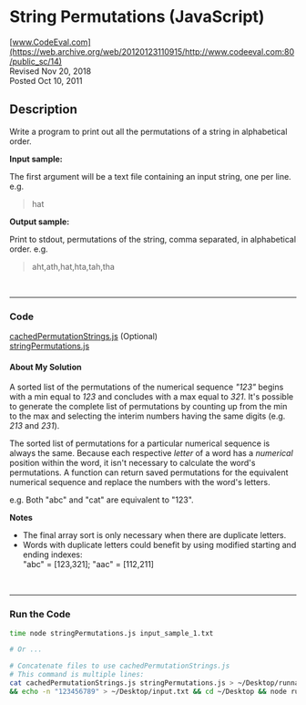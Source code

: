 # String Permutations (JavaScript)<br />
[www.CodeEval.com](https://web.archive.org/web/20120123110915/http://www.codeeval.com:80/public_sc/14)<br />
Revised Nov 20, 2018<br />
Posted Oct 10, 2011


## Description

Write a program to print out all the permutations of a string in alphabetical order.

**Input sample:**

The first argument will be a text file containing an input string, one per line. e.g.

>hat

**Output sample:**

Print to stdout, permutations of the string, comma separated, in alphabetical order. e.g.

>aht,ath,hat,hta,tah,tha

<br />

---
### Code

[cachedPermutationStrings.js](https://github.com/wrightben/codeeval/blob/master/code/cachedPermutationStrings.js) (Optional)<br />
[stringPermutations.js](https://github.com/wrightben/codeeval/blob/master/code/StringPermutations.js)

#### About My Solution
A sorted list of the permutations of the numerical sequence *"123"* begins with a min equal to *123* and concludes with a max equal to *321*. It's possible to generate the complete list of permutations by counting up from the min to the max and selecting the interim numbers having the same digits (e.g. *213* and *231*).

The sorted list of permutations for a particular numerical sequence is always the same. Because each respective *letter* of a word has a *numerical* position within the word, it isn't necessary to calculate the word's permutations. A function can return saved permutations for the equivalent numerical sequence and replace the numbers with the word's letters.

e.g. Both "abc" and "cat" are equivalent to "123".

**Notes**
* The final array sort is only necessary when there are duplicate letters. 
* Words with duplicate letters could benefit by using modified starting and ending indexes:<br/>"abc" = [123,321]; "aac" = [112,211]

<br/>

---
### Run the Code
```sh
time node stringPermutations.js input_sample_1.txt

# Or ...

# Concatenate files to use cachedPermutationStrings.js
# This command is multiple lines:
cat cachedPermutationStrings.js stringPermutations.js > ~/Desktop/runnable.js \
&& echo -n "123456789" > ~/Desktop/input.txt && cd ~/Desktop && node runnable.js input.txt
```